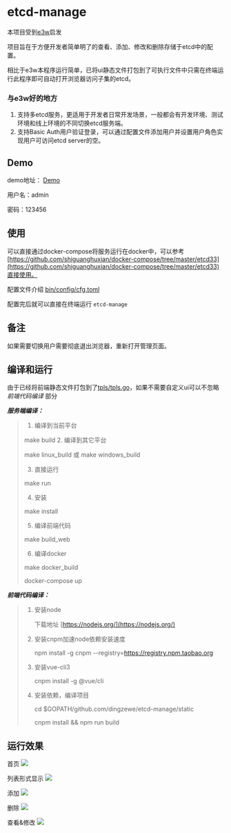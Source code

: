 # etcd-manage

本项目受到[e3w](https://github.com/soyking/e3w)启发

项目旨在于方便开发者简单明了的查看、添加、修改和删除存储于etcd中的配置。

相比于e3w本程序运行简单，已将ui静态文件打包到了可执行文件中只需在终端运行此程序即可自动打开浏览器访问子集的etcd。

### 与e3w好的地方

1. 支持多etcd服务，更适用于开发者日常开发场景，一般都会有开发环境、测试环境和线上环境的不同切换etcd服务端。
2. 支持Basic Auth用户验证登录，可以通过配置文件添加用户并设置用户角色实现用户可访问etcd server的空。



## Demo

demo地址： [Demo](http://140.143.234.132:10280/ui/#/keys)

用户名：admin

密码：123456


## 使用

可以直接通过docker-compose将服务运行在docker中，可以参考 [https://github.com/shiguanghuxian/docker-compose/tree/master/etcd33](https://github.com/shiguanghuxian/docker-compose/tree/master/etcd33)直接使用。

配置文件介绍 [bin/config/cfg.toml](bin/config/cfg.toml)

配置完后就可以直接在终端运行 `etcd-manage` 


## 备注

如果需要切换用户需要彻底退出浏览器，重新打开管理页面。


## 编译和运行
由于已经将前端静态文件打包到了[tpls/tpls.go](tpls/tpls.go)，如果不需要自定义ui可以不忽略 *前端代码编译* 部分

***服务端编译：***

> 1. 编译到当前平台
> 	
> 	make build
> 2. 编译到其它平台
> 
> 	make linux\_build 或 make windows\_build
> 
> 3. 直接运行
> 
> 	make run
> 
> 4. 安装
> 
> 	make install
> 
> 5. 编译前端代码
> 
> 	make build\_web
> 
> 6. 编译docker
> 
> 	make docker\_build
> 
> 	docker-compose up
> 



***前端代码编译：***

>
> 1. 安装node 
> 
> 		下载地址 [https://nodejs.org/](https://nodejs.org/)
>
> 2. 安装cnpm加速node依赖安装速度
>
> 		npm install -g cnpm  --registry=https://registry.npm.taobao.org
> 
> 3. 安装vue-cli3
> 
> 		cnpm install -g @vue/cli
> 
> 4. 安装依赖，编译项目
>
>  		cd $GOPATH/github.com/dingzewe/etcd-manage/static
> 
> 		cnpm install && npm run build
> 

## 运行效果
首页
![](./images/abc.png)

列表形式显示
![](./images/list.png)

添加
![](./images/add.png)

删除
![](./images/del.png)

查看&修改
![](./images/show.png)
